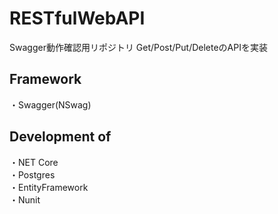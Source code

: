 # RESTfulWebAPI
Swagger動作確認用リポジトリ  Get/Post/Put/DeleteのAPIを実装

## Framework 
・Swagger(NSwag)

## Development of
・NET Core  
・Postgres  
・EntityFramework  
・Nunit
